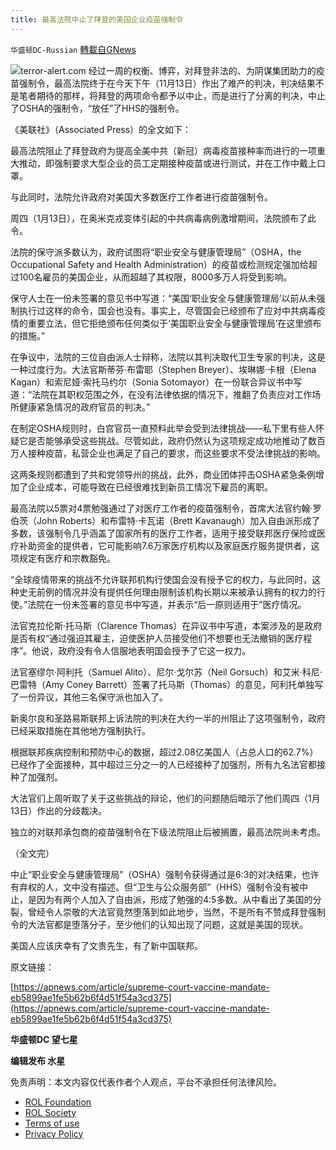 ```yaml
---
title: 最高法院中止了拜登的美国企业疫苗强制令
---
```

`华盛顿DC-Russian` [轉載自GNews](https://gnews.org/zh-hans/1857029/)

![](https://assets.gnews.org/wp-content/uploads/2022/01/H-3.jpg)terror-alert.com
经过一周的权衡、博弈，对拜登非法的、为阴谋集团助力的疫苗强制令，最高法院终于在今天下午（11月13日）作出了难产的判决，判决结果不是笔者期待的那样，将拜登的两项命令都予以中止，而是进行了分离的判决，中止了OSHA的强制令，“放任”了HHS的强制令。

《美联社》（Associated Press）的全文如下：

最高法院阻止了拜登政府为提高全美中共（新冠）病毒疫苗接种率而进行的一项重大推动，即强制要求大型企业的员工定期接种疫苗或进行测试，并在工作中戴上口罩。

与此同时，法院允许政府对美国大多数医疗工作者进行疫苗强制令。

周四（1月13日），在奥米克戎变体引起的中共病毒病例激增期间，法院颁布了此令。

法院的保守派多数认为，政府试图将“职业安全与健康管理局”（OSHA，the Occupational Safety and Health Administration）的疫苗或检测规定强加给超过100名雇员的美国企业，从而超越了其权限，8000多万人将受到影响。

保守人士在一份未签署的意见书中写道：“美国‘职业安全与健康管理局’以前从未强制执行过这样的命令，国会也没有。事实上，尽管国会已经颁布了应对中共病毒疫情的重要立法，但它拒绝颁布任何类似于‘美国职业安全与健康管理局’在这里颁布的措施。”

在争议中，法院的三位自由派人士辩称，法院以其判决取代卫生专家的判决，这是一种过度行为。大法官斯蒂芬·布雷耶（Stephen Breyer）、埃琳娜·卡根（Elena Kagan）和索尼娅·索托马约尔（Sonia Sotomayor）在一份联合异议书中写道：“法院在其职权范围之外，在没有法律依据的情况下，推翻了负责应对工作场所健康紧急情况的政府官员的判决。”

在制定OSHA规则时，白宫官员一直预料此举会受到法律挑战——私下里有些人怀疑它是否能够承受这些挑战。尽管如此，政府仍然认为这项规定成功地推动了数百万人接种疫苗，私营企业也满足了自己的要求，而这些要求不受法律挑战的影响。

这两条规则都遭到了共和党领导州的挑战，此外，商业团体抨击OSHA紧急条例增加了企业成本，可能导致在已经很难找到新员工情况下雇员的离职。

最高法院以5票对4票勉强通过了对医疗工作者的疫苗强制令，首席大法官约翰·罗伯茨（John Roberts）和布雷特·卡瓦诺（Brett Kavanaugh）加入自由派形成了多数，该强制令几乎涵盖了国家所有的医疗工作者，适用于接受联邦医疗保险或医疗补助资金的提供者，它可能影响7.6万家医疗机构以及家庭医疗服务提供者，这项规定有医疗和宗教豁免。

“全球疫情带来的挑战不允许联邦机构行使国会没有授予它的权力，与此同时，这种史无前例的情况并没有提供任何理由限制该机构长期以来被承认拥有的权力的行使。”法院在一份未签署的意见书中写道，并表示“后一原则适用于”医疗情况。

法官克拉伦斯·托马斯（Clarence Thomas）在异议书中写道，本案涉及的是政府是否有权“通过强迫其雇主，迫使医护人员接受他们不想要也无法撤销的医疗程序”。他说，政府没有令人信服地表明国会授予了它这一权力。

法官塞缪尔·阿利托（Samuel Alito）、尼尔·戈尔苏（Neil Gorsuch）和艾米·科尼·巴雷特（Amy Coney Barrett）签署了托马斯（Thomas）的意见，阿利托单独写了一份异议，其他三名保守派也加入了。

新奥尔良和圣路易斯联邦上诉法院的判决在大约一半的州阻止了这项强制令，政府已经采取措施在其他地方强制执行。

根据联邦疾病控制和预防中心的数据，超过2.08亿美国人（占总人口的62.7%）已经作了全面接种，其中超过三分之一的人已经接种了加强剂，所有九名法官都接种了加强剂。

大法官们上周听取了关于这些挑战的辩论，他们的问题随后暗示了他们周四（1月13日）作出的分歧裁决。

独立的对联邦承包商的疫苗强制令在下级法院阻止后被搁置，最高法院尚未考虑。

（全文完）

中止“职业安全与健康管理局”（OSHA）强制令获得通过是6:3的对决结果，也许有弃权的人，文中没有描述。但“卫生与公众服务部”（HHS）强制令没有被中止，是因为有两个人加入了自由派，形成了勉强的4:5多数。从中看出了美国的分裂，曾经令人崇敬的大法官竟然堕落到如此地步，当然，不是所有不赞成拜登强制令的大法官都是堕落分子，至少他们的认知出现了问题，这就是美国的现状。

美国人应该庆幸有了文贵先生，有了新中国联邦。

原文链接：

[https://apnews.com/article/supreme-court-vaccine-mandate-eb5899ae1fe5b62b6f4d51f54a3cd375](https://apnews.com/article/supreme-court-vaccine-mandate-eb5899ae1fe5b62b6f4d51f54a3cd375)

**华盛顿DC 望七星**

**编辑发布  水星**

 

免责声明：本文内容仅代表作者个人观点，平台不承担任何法律风险。

- [ROL Foundation](https://rolfoundation.org/)
- [ROL Society](https://rolsociety.org/)
- [Terms of use](https://gnews.org/terms-of-use-3/)
- [Privacy Policy](https://gnews.org/privacy-policy/)
